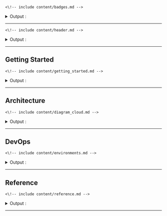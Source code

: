 ```<\!-- include content/badges.md -->```

<details> 
<summary>Output :</summary>

<pre>
<!-- include content/badges.md -->
</pre>

</details>

---


```<\!-- include content/header.md -->```

<details> 
<summary>Output :</summary>

<pre>
<!-- include content/header.md -->
</pre>

</details>

---


## Getting Started

```<\!-- include content/getting_started.md -->```

<details> 
<summary>Output :</summary>

<pre>
<!-- include content/getting_started.md -->
</pre>

</details>

---

## Architecture

```<\!-- include content/diagram_cloud.md -->```

<details> 
<summary>Output :</summary>

<pre>
<!-- include content/diagram_cloud.md -->
</pre>

</details>

---


## DevOps

```<\!-- include content/environments.md -->```

<details> 
<summary>Output :</summary>

<pre>
<!-- include content/environments.md -->
</pre>

</details>

---


## Reference

```<\!-- include content/reference.md -->```

<details> 
<summary>Output :</summary>

<pre>
<!-- include content/reference.md -->
</pre>

</details>

---


<br />
<br />
<br />